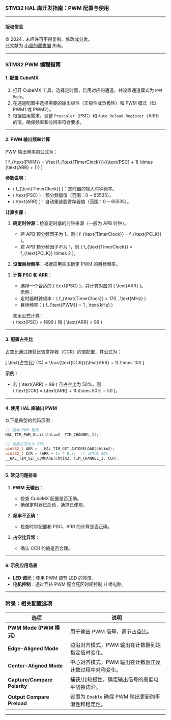 ### STM32 HAL 库开发指南：PWM 配置与使用

---

#### **版权信息**  
© 2024 . 未经许可不得复制、修改或分发。  
此文献为 [小風的藏書閣](https://t.me/xfp2333) 所有。

---

### **STM32 PWM 编程指南**

#### 1. 配置 CubeMX

1. 打开 CubeMX 工具，选择定时器，启用对应的通道，并设置通道模式为 `PWM Mode`。
2. 在通道配置中选择需要的输出极性（正极性或负极性）和 PWM 模式（如 PWM1 或 PWM2）。
3. 根据应用需求，调整 `Prescaler`（PSC）和 `Auto Reload Register`（ARR）的值，确保频率和分辨率符合要求。

---

#### 2. PWM 输出频率计算

PWM 输出频率的公式为：

\[
f_{\text{PWM}} = \frac{f_{\text{TimerClock}}}{(\text{PSC} + 1) \times (\text{ARR} + 1)}
\]

**参数说明**：
- \( f_{\text{TimerClock}} \)：定时器的输入时钟频率。
- \( \text{PSC} \)：预分频器值（范围：0 ~ 65535）。
- \( \text{ARR} \)：自动重装载寄存器值（范围：0 ~ 65535）。

**计算步骤**：
1. **确定时钟源**：检查定时器的时钟来源（一般为 APB 时钟）。  
   - 若 APB 预分频因子为 1，则 \( f_{\text{TimerClock}} = f_{\text{PCLK}} \)。  
   - 若 APB 预分频因子不为 1，则 \( f_{\text{TimerClock}} = f_{\text{PCLK}} \times 2 \)。

2. **设置目标频率**：根据应用需求确定 PWM 的目标频率。

3. **计算 PSC 和 ARR**：
   - 选择一个合适的 \( \text{PSC} \)，并计算对应的 \( \text{ARR} \)。  
   示例：  
   - 定时器时钟频率：\( f_{\text{TimerClock}} = 170 \, \text{MHz} \)  
   - 目标频率：\( f_{\text{PWM}} = 1 \, \text{kHz} \)  

   使用公式计算：  
   \( \text{PSC} = 1699 \) 和 \( \text{ARR} = 99 \)

---

#### 3. 配置占空比

占空比通过捕获比较寄存器（CCR）的值配置，其公式为：

\[
\text{占空比} (\%) = \frac{\text{CCR}}{\text{ARR} + 1} \times 100
\]

**示例**：
- 若 \( \text{ARR} = 99 \) 且占空比为 50%，则  
  \( \text{CCR} = (\text{ARR} + 1) \times 50\% = 50 \)。

---

#### 4. 使用 HAL 库输出 PWM

以下是典型的代码示例：

```c
// 启动 PWM 输出
HAL_TIM_PWM_Start(&htim2, TIM_CHANNEL_1);

// 设置占空比为 50%
uint32_t ARR = __HAL_TIM_GET_AUTORELOAD(&htim2);
uint32_t CCR = (ARR + 1) * 0.5;  // 占空比 50%
__HAL_TIM_SET_COMPARE(&htim2, TIM_CHANNEL_1, CCR);
```

---

#### 5. 常见问题排查

1. **PWM 无输出**：
   - 检查 CubeMX 配置是否正确。
   - 确保定时器已启动，通道已使能。

2. **频率不正确**：
   - 检查时钟配置和 PSC、ARR 的计算是否正确。

3. **占空比异常**：
   - 确认 CCR 的值是否合理。

---

#### 6. 示例应用场景

- **LED 调光**：使用 PWM 调节 LED 的亮度。
- **电机控制**：通过互补 PWM 配合死区时间控制 H 桥电路。

---

### 附录：相关配置选项

| **选项**                     | **说明**                                                                                 |
|------------------------------|------------------------------------------------------------------------------------------|
| **PWM Mode (PWM 模式)**       | 用于输出 PWM 信号，调节占空比。                                                         |
| **Edge-Aligned Mode**         | 边沿对齐模式，PWM 输出在计数器到达指定值时变化。                                         |
| **Center-Aligned Mode**       | 中心对齐模式，PWM 输出在计数器正反计数过程中对称变化。                                   |
| **Capture/Compare Polarity**  | 捕获/比较极性，确定输出信号的高低电平切换边沿。                                         |
| **Output Compare Preload**    | 设置为 `Enable` 确保 PWM 输出更新的平滑性和稳定性。                                      |

---

